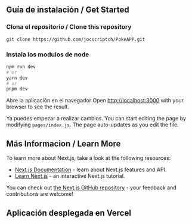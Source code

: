## Guía de instalación / Get Started
### Clona el repositorio / Clone this repository

```git clone https://github.com/jocscriptch/PokeAPP.git ```


### Instala los modulos de node

```bash
npm run dev
# or
yarn dev
# or
pnpm dev
```
Abre la aplicación en el navegador
Open [http://localhost:3000](http://localhost:3000) with your browser to see the result.

Ya puedes empezar a realizar cambios.
You can start editing the page by modifying `pages/index.js`. The page auto-updates as you edit the file.

## Más Informacion / Learn More

To learn more about Next.js, take a look at the following resources:

- [Next.js Documentation](https://nextjs.org/docs) - learn about Next.js features and API.
- [Learn Next.js](https://nextjs.org/learn) - an interactive Next.js tutorial.

You can check out [the Next.js GitHub repository](https://github.com/vercel/next.js/) - your feedback and contributions are welcome!

## Aplicación desplegada en Vercel

